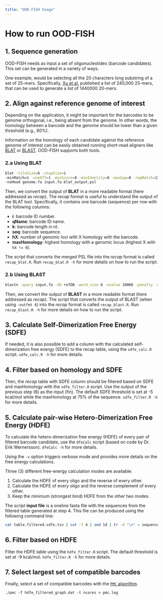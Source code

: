 ```yaml
---
title: "OOD-FISH Usage"
---
```


# How to run OOD-FISH

## 1. Sequence generation

OOD-FISH needs as input a set of oligonucleotides (barcode candidates). This set can be generated in a variety of ways.

One example, would be selecting all the 20 characters long substring of a set of 25-mers. Specifically, [Xu et al.](http://www.pnas.org/content/106/7/2289) published a list of 240,000 25-mers, that can be used to generate a list of 1440000 20-mers.

## 2. Align against reference genome of interest

Depending on the application, it might be important for the barcodes to be genome orthogonal, i.e., being absent from the genome. In other words, the homology between a barcode and the genome should be lower than a given threshold (e.g., 60%).

Information on the homology of each candidate against the reference genome of interest can be easily obtained running short-read aligners like [BLAT](http://genome.ucsc.edu/goldenPath/help/blatSpec.html) or [BLAST](https://blast.ncbi.nlm.nih.gov/Blast.cgi?CMD=Web&PAGE_TYPE=BlastDocs&DOC_TYPE=Download). OOD-FISH supports both tools.

### 2.a Using BLAT

```bash
blat -tileSize=6 -stepSize=1
-minMatch=1 -oneOff=1 -minScore=0 -minIdentity=0 -maxGap=0 -repMatch=131071
-noHead genome.fa input.fa blat_output.psl
```

Then, we convert the output of **BLAT** in a more readable format (here addressed as *recap*). The *recap* format is useful to understand the output of the BLAT tool. Specifically, it contains one barcode (sequence) per row with the following columns:

* **i**: barcode ID number.
* **qName**: barcode ID name.
* **k**: barcode length in nt.
* **seq**: barcode sequence.
* **hX**: number of genomic loci with X homology with the barcode.
* **maxHomology**: highest homology with a genomic locus (highest X with `hX != 0`).

The script that converts the merged PSL file into the *recap* format is called `recap_blat.R`. Run `recap_blat.R -h` for more details on how to run the script.

### 2.b Using BLAST

```bash
blastn -query input.fa -db refDB -word_size 6 -evalue 10000 -penalty -2 -reward 1 -task 'blastn' -outfmt 6 -out blast_output.txt -num_threads X
```

Then, we convert the output of **BLAST** in a more readable format (here addressed as *recap*). The script that converts the output of BLAST (when using `-outfmt 6`) into the *recap* format is called `recap_blast.R`. Run `recap_blast.R -h` for more details on how to run the script.

## 3. Calculate Self-Dimerization Free Energy (SDFE)

If needed, it is also possible to add a column with the calculated self-dimerization free energy (SDFE) to the recap table, using the `sdfe_calc.R` script. `sdfe_calc.R -h` for more details.

## 4. Filter based on homology and SDFE

Then, the *recap* table with SDFE column should be filtered based on SDFE and maxHomology with the `sdfe_filter.R` script. Use the output of the previous step (6) as the input (fin). The default SDFE threshold is set at -5 kcal/mol while the maxHomology at 75% of the sequence. `sdfe_filter.R -h` for more details.

## 5. Calculate pair-wise Hetero-Dimerization Free Energy (HDFE)

To calculate the hetero-dimerization free energy (HDFE) of every pair of filtered barcode candidate, use the `dfeCalc` script (based on code by Dr. Erik Wernersson). `dfeCalc -h` for more details.

Using the `-v` option triggers verbose mode and provides more details on the free energy calculations.

Three (3) different free-energy calculation modes are available:

1. Calculate the HDFE of every oligo and the reverse of every other.
2. Calculate the HDFE of every oligo and the reverse complement of every other.
3. Keep the minimum (strongest bind) HDFE from the other two modes.

The script **input file** is a oneline fasta file with the sequences from the filtered table generated at step 4. This file can be produced using the following command line:

```bash
cat table.filtered.sdfe.tsv | cut -f 4 | sed 1d | tr -d "\n" > sequence.filtered.oneline.fa
```

## 6. Filter based on HDFE

Filter the HDFE table using the `hdfe_filter.R` script. The default threshold is set at -9 kcal/mol. `hdfe_filter.R -h` for more details.

## 7. Select largest set of compatible barcodes

Finally, select a set of compatible barcodes with the [`PMC` algorithm](https://github.com/ryanrossi/pmc).

```
./pmc -f hdfe_filtered_graph.dat -t ncores > pmc.log
```
